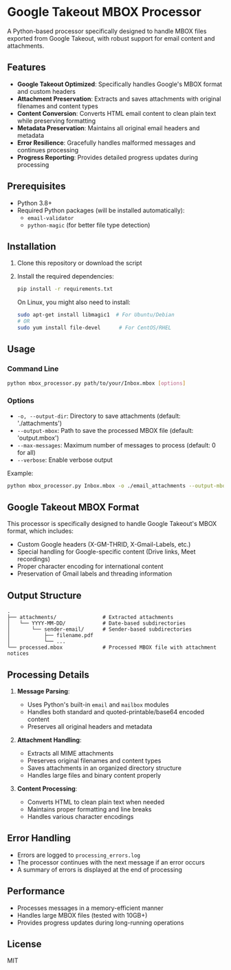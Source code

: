 # Google Takeout MBOX Processor

A Python-based processor specifically designed to handle MBOX files exported from Google Takeout, with robust support for email content and attachments.

## Features

- **Google Takeout Optimized**: Specifically handles Google's MBOX format and custom headers
- **Attachment Preservation**: Extracts and saves attachments with original filenames and content types
- **Content Conversion**: Converts HTML email content to clean plain text while preserving formatting
- **Metadata Preservation**: Maintains all original email headers and metadata
- **Error Resilience**: Gracefully handles malformed messages and continues processing
- **Progress Reporting**: Provides detailed progress updates during processing

## Prerequisites

- Python 3.8+
- Required Python packages (will be installed automatically):
  - `email-validator`
  - `python-magic` (for better file type detection)

## Installation

1. Clone this repository or download the script
2. Install the required dependencies:
   ```bash
   pip install -r requirements.txt
   ```
   
   On Linux, you might also need to install:
   ```bash
   sudo apt-get install libmagic1  # For Ubuntu/Debian
   # OR
   sudo yum install file-devel      # For CentOS/RHEL
   ```

## Usage

### Command Line

```bash
python mbox_processor.py path/to/your/Inbox.mbox [options]
```

### Options

- `-o, --output-dir`: Directory to save attachments (default: './attachments')
- `--output-mbox`: Path to save the processed MBOX file (default: 'output.mbox')
- `--max-messages`: Maximum number of messages to process (default: 0 for all)
- `--verbose`: Enable verbose output

Example:
```bash
python mbox_processor.py Inbox.mbox -o ./email_attachments --output-mbox processed.mbox --max-messages 1000
```

## Google Takeout MBOX Format

This processor is specifically designed to handle Google Takeout's MBOX format, which includes:

- Custom Google headers (X-GM-THRID, X-Gmail-Labels, etc.)
- Special handling for Google-specific content (Drive links, Meet recordings)
- Proper character encoding for international content
- Preservation of Gmail labels and threading information

## Output Structure

```
.
├── attachments/               # Extracted attachments
│   └── YYYY-MM-DD/            # Date-based subdirectories
│       └── sender-email/      # Sender-based subdirectories
│           ├── filename.pdf
│           └── ...
└── processed.mbox             # Processed MBOX file with attachment notices
```

## Processing Details

1. **Message Parsing**:
   - Uses Python's built-in `email` and `mailbox` modules
   - Handles both standard and quoted-printable/base64 encoded content
   - Preserves all original headers and metadata

2. **Attachment Handling**:
   - Extracts all MIME attachments
   - Preserves original filenames and content types
   - Saves attachments in an organized directory structure
   - Handles large files and binary content properly

3. **Content Processing**:
   - Converts HTML to clean plain text when needed
   - Maintains proper formatting and line breaks
   - Handles various character encodings

## Error Handling

- Errors are logged to `processing_errors.log`
- The processor continues with the next message if an error occurs
- A summary of errors is displayed at the end of processing

## Performance

- Processes messages in a memory-efficient manner
- Handles large MBOX files (tested with 10GB+)
- Provides progress updates during long-running operations

## License

MIT
